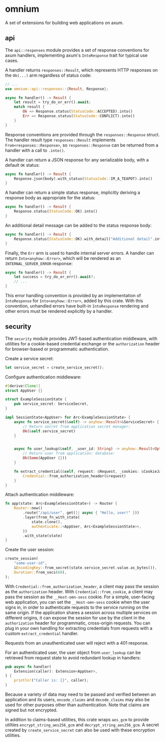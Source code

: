 # omnium

A set of extensions for building web applications on axum.

## api

The `api::responses` module provides a set of response conventions for axum handlers, implementing axum's `IntoResponse` trait for typical use cases.

A handler returns `responses::Result`, which represents HTTP responses on the `Ok(...)` arm regardless of status code:

```rs
// ...
use omnium::api::responses::{Result, Response};

async fn handler() -> Result {
    let result = try_do_or_err().await;
    match result {
        Ok => Response.status(StatusCode::ACCEPTED).into()
        Err => Response.status(StatusCode::CONFLICT).into()
    }
}
```

Response conventions are provided through the `responses::Response` struct. The handler result type `responses::Result` implements `From<responses::Response>`, so `responses::Response` can be returned from a handler with a call to `.into()`.

A handler can return a JSON response for any serializable body, with a default `OK` status:

```rs
async fn handler() -> Result {
    Response.json(body).with_status(StatusCode::IM_A_TEAPOT).into()
}
```

A handler can return a simple status response, implicitly deriving a response body as appropriate for the status:

```rs
async fn handler() -> Result {
    Response.status(StatusCode::OK).into()
}
```

An additional detail message can be added to the status response body:

```rs
async fn handler() -> Result {
    Response.status(StatusCode::OK).with_detail("Additional detail".into()).into()
}
```

Finally, the `Err` arm is used to handle internal server errors. A handler can return `Into<anyhow::Error>`, which will be rendered as an `INTERNAL_SERVER_ERROR` response:

```rs
async fn handler() -> Result {
    let success = try_do_or_err().await?;
    // ...
}
```

This error handling convention is provided by an implementation of `IntoResponse` for `Into<anyhow::Error>`, added by this crate. With this convention, unhandled errors have built-in `IntoResponse` rendering and other errors must be rendered explicitly by a handler.


## security

The `security` module provides JWT-based authentication middleware, with utilities for a cookie-based credential exchange or the `authorization` header for browser-based or programmatic authentication.

Create a service secret:

```rs
let service_secret = create_service_secret();
```

Configure authentication middleware:

```rs
#[derive(Clone)]
struct AppUser {}

struct ExampleSessionState {
    pub service_secret: ServiceSecret,
}

impl SessionState<AppUser> for Arc<ExampleSessionState> {
    async fn service_secret(&self) -> anyhow::Result<&ServiceSecret> {
        // Return secret from application secret manager:
        Ok(&self.service_secret)
    }


    async fn user_lookup(&self, _user_id: String) -> anyhow::Result<Option<AppUser>> {
        // Return user from application: database:
        Ok(Some(AppUser {}))
    }

    fn extract_credential(&self, request: &Request, _cookies: &CookieJar) -> Option<Credential> {
        Credential::from_authorization_header(&request)
    }
}
```

Attach authentication middleware:

```rs
fn app(state: Arc<ExampleSessionState>) -> Router {
    Router::new()
        .route("/api/user", get(|| async { "Hello, user!" }))
        .layer(from_fn_with_state(
            state.clone(),
            authenticate::<AppUser, Arc<ExampleSessionState>>,
        ))
        .with_state(state)
}
```

Create the user session:

```rs
create_session(
    "some-user-id",
    &EncodingKey::from_secret(state.service_secret.value.as_bytes()),
    Duration::from_secs(60),
);
```

With `Credential::from_authorization_header`, a client may pass the session as the `authorization` header. With `Credential::from_cookie`, a client may pass the session as the `__Host-omn-sess` cookie. For a simple, user-facing web application, you can set the `__Host-omn-sess` cookie when the user signs in, in order to authenticate requests to the service running on the same origin. If the application shares a session across multiple services on different origins, it can expose the session for use by the client in the `authorization` header for programmatic, cross-origin requests. You can plug in your own handling for extracting credentials from requests with a custom `extract_credential` handler.

Requests from an unauthenticated user will reject with a 401 response.

For an authenticated user, the user object from `user_lookup` can be retrieved from request state to avoid redundant lookup in handlers:

```rs
pub async fn handler(
    Extension(caller): Extension<AppUser>,
) {
    println!("Caller is: {}", caller);
}
```

Because a variety of data may need to be passed and verified between an application and its users, `encode_claims` and `decode_claims` may also be used for other purposes other than authentication. Note that claims are signed but not encrypted.

In addition to claims-based utilities, this crate wraps `aes_gcm` to provide utilties `encrypt_string_aes256_gcm` and `decrypt_string_aes256_gcm`. A secret created by `create_service_secret` can also be used with these encryption utilities.
